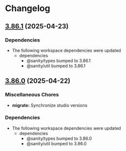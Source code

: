 # Changelog

## [3.86.1](https://github.com/sanity-io/sanity/compare/v3.86.0...v3.86.1) (2025-04-23)


### Dependencies

* The following workspace dependencies were updated
  * dependencies
    * @sanity/types bumped to 3.86.1
    * @sanity/util bumped to 3.86.1

## [3.86.0](https://github.com/sanity-io/sanity/compare/migrate-v3.85.1...migrate-v3.86.0) (2025-04-22)


### Miscellaneous Chores

* **migrate:** Synchronize studio versions


### Dependencies

* The following workspace dependencies were updated
  * dependencies
    * @sanity/types bumped to 3.86.0
    * @sanity/util bumped to 3.86.0
